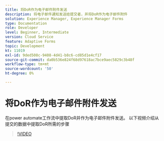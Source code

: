 ```yaml
---
title: 将DoR作为电子邮件附件发送
description: 将电子邮件通知发送给提交者，并将DoR作为电子邮件附件
solution: Experience Manager, Experience Manager Forms
type: Documentation
role: Developer
level: Beginner, Intermediate
version: Cloud Service
feature: Adaptive Forms
topic: Development
kt: 11019
exl-id: 9ded508c-9408-4d41-b8c6-cd85d1e4cf17
source-git-commit: da0b536e824f68d97618ac7bce9aec5829c3b48f
workflow-type: tm+mt
source-wordcount: '50'
ht-degree: 0%

---
```


# 将DoR作为电子邮件附件发送

在power automate工作流中提取DoR并作为电子邮件附件发送。
以下视频介绍从提交的数据中提取DoR所需的步骤
>[!VIDEO](https://video.tv.adobe.com/v/346731?quality=12&learn=on)
